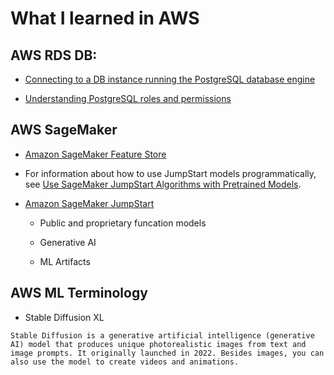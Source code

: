 # What I learned in AWS 

## AWS RDS DB:

* [Connecting to a DB instance running the PostgreSQL database engine](https://docs.aws.amazon.com/AmazonRDS/latest/UserGuide/USER_ConnectToPostgreSQLInstance.html)

* [Understanding PostgreSQL roles and permissions](https://docs.aws.amazon.com/AmazonRDS/latest/UserGuide/Appendix.PostgreSQL.CommonDBATasks.Roles.html)

## AWS SageMaker

* [Amazon SageMaker Feature Store](https://aws.amazon.com/sagemaker/feature-store/)

* For information about how to use JumpStart models programmatically, see [Use SageMaker JumpStart Algorithms with Pretrained Models](https://docs.aws.amazon.com/sagemaker/latest/dg/studio-jumpstart.html).

* [Amazon SageMaker JumpStart](https://aws.amazon.com/sagemaker/jumpstart/#)

    * Public and proprietary funcation models

    * Generative AI

    * ML Artifacts

## AWS ML Terminology

* Stable Diffusion XL

`Stable Diffusion is a generative artificial intelligence (generative AI) model that produces unique photorealistic images from text and image prompts. It originally launched in 2022. Besides images, you can also use the model to create videos and animations.`


